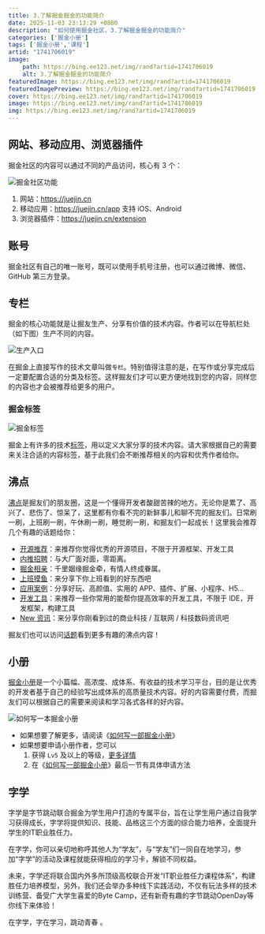 ```yaml
---
title: 3.了解掘金掘金的功能简介
date: 2025-11-03 23:13:29 +0800
description: "如何使用掘金社区，3.了解掘金掘金的功能简介"
categories: ['掘金小册']
tags: ['掘金小册','课程']
artid: "1741706019"
image:
    path: https://bing.ee123.net/img/rand?artid=1741706019
    alt: 3.了解掘金掘金的功能简介
featuredImage: https://bing.ee123.net/img/rand?artid=1741706019
featuredImagePreview: https://bing.ee123.net/img/rand?artid=1741706019
cover: https://bing.ee123.net/img/rand?artid=1741706019
image: https://bing.ee123.net/img/rand?artid=1741706019
img: https://bing.ee123.net/img/rand?artid=1741706019
---
```



## 网站、移动应用、浏览器插件

掘金社区的内容可以通过不同的产品访问，核心有 3 个：

![掘金社区功能](https://p6-juejin.byteimg.com/tos-cn-i-k3u1fbpfcp/9b5dcdfbbac74ca4ab5118963512a421~tplv-k3u1fbpfcp-watermark.image?)

1. 网站：<https://juejin.cn>
2. 移动应用：<https://juejin.cn/app> 支持 iOS、Android
3. 浏览器插件：<https://juejin.cn/extension>

## 账号

掘金社区有自己的唯一账号，既可以使用手机号注册，也可以通过微博、微信、GitHub 第三方登录。

## 专栏

掘金的核心功能就是让掘友生产、分享有价值的技术内容。作者可以在导航栏处（如下图）生产不同的内容。

![生产入口](https://p3-juejin.byteimg.com/tos-cn-i-k3u1fbpfcp/f636121d465d425480309600de152ffc~tplv-k3u1fbpfcp-watermark.image?)

在掘金上直接写作的技术文章叫做`专栏`。特别值得注意的是，在写作或分享完成后一定要配置合适的分类及标签。这样掘友们才可以更方便地找到您的内容，同样您的内容也才会被推荐给更多的用户。

### 掘金标签

![掘金标签](https://p3-juejin.byteimg.com/tos-cn-i-k3u1fbpfcp/b037413cf050430bb9a440021b80ed57~tplv-k3u1fbpfcp-zoom-1.image)

掘金上有许多的技术[标签](https://juejin.cn/subscribe/all)，用以定义大家分享的技术内容。请大家根据自己的需要来关注合适的内容标签，基于此我们会不断推荐相关的内容和优秀作者给你。

## 沸点

[沸点](https://juejin.cn/activities)是掘友们的朋友圈，这是一个懂得开发者酸甜苦辣的地方。无论你是累了、高兴了、悲伤了、惊呆了，这里都有你看不完的新鲜事儿和聊不完的掘友们。日常刷一刷，上班刷一刷，午休刷一刷，睡觉刷一刷，和掘友们一起成长！这里我会推荐几个有趣的话题给你：

- [开源推荐](https://juejin.cn/topic/6824710203196309518)：来推荐你觉得优秀的开源项目，不限于开源框架、开发工具
- [内推招聘](https://juejin.cn/topic/6819970850532360206)：与大厂面对面，零距离。
- [掘金相亲](https://juejin.cn/topic/6824710202416332807)：千里姻缘掘金牵，有情人终成眷属。
- [上班摸鱼](https://juejin.cn/topic/6824710203301167112)：来分享下你上班看到的好东西吧
- [应用案例](https://juejin.cn/topic/6824710202785267719)：分享好玩、高颜值、实用的 APP、插件、扩展、小程序、H5…
- [开发工具](https://juejin.cn/topic/6824710202000932877)：来推荐一些你常用的能帮你提高效率的开发工具，不限于 IDE，开发框架，构建工具
- [New 资讯](https://juejin.cn/topic/6824710203464761352)：来分享你刚看到过的商业科技 / 互联网 / 科技数码资讯吧

掘友们也可以访问[话题](https://juejin.cn/topics)看到更多有趣的沸点内容！

## 小册

[掘金小册](https://juejin.cn/books)是一个小篇幅、高浓度、成体系、有收益的技术学习平台，目的是让优秀的开发者基于自己的经验写出成体系的高质量技术内容。好的内容需要付费，而掘友们可以根据自己的需要来阅读和学习各式各样的好内容。

![如何写一本掘金小册](//p3-juejin.byteimg.com/tos-cn-i-k3u1fbpfcp/e90235d6a8d741f1ba29a73c5ad55851~tplv-k3u1fbpfcp-zoom-1.image)

- 如果想要了解更多，请阅读《[如何写一部掘金小册](https://juejin.cn/book/6844723704639782920)》
- 如果想要申请小册作者，您可以
  1. 获得 `Lv5` 及以上的等级，[更多详情](https://juejin.cn/book/6844733795329900551/section/6844733795371843597)
  2. 在《[如何写一部掘金小册](https://juejin.cn/book/6844723704639782920)》最后一节有具体申请方法


## 字学
字学是字节跳动联合掘金为学生用户打造的专属平台，旨在让学生用户通过自我学习获得成长，字学将提供知识、技能、品格这三个方面的综合能力培养，全面提升学生的IT职业胜任力。

在字学，你可以亲切地称呼其他人为“学友”，与“学友”们一同自在地学习，参加“字学”的活动及课程就能获得相应的学习卡，解锁不同权益。

未来，字学还将联合国内外多所顶级高校联合开发“IT职业胜任力课程体系”，构建胜任力培养模型，另外，我们还会举办多种线下实践活动，不仅有玩法多样的技术训练营、备受广大学生喜爱的Byte Camp，还有新奇有趣的字节跳动OpenDay等你线下来体验！

在字学，字在学习，跳动青春 。
